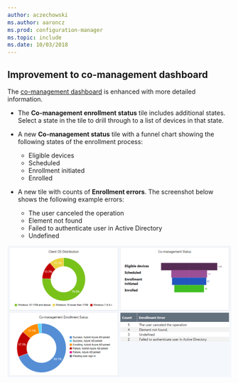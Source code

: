 ```yaml
---
author: aczechowski
ms.author: aaroncz
ms.prod: configuration-manager
ms.topic: include
ms.date: 10/03/2018
---
```


## <a name="bkmk_comgmt-report"></a> Improvement to co-management dashboard
<!--1358980-->

The [co-management dashboard](/sccm/core/clients/manage/co-management-dashboard) is enhanced with more detailed information.  

- The **Co-management enrollment status** tile includes additional states. Select a state in the tile to drill through to a list of devices in that state.  

- A new **Co-management status** tile with a funnel chart showing the following states of the enrollment process:  
    - Eligible devices  
    - Scheduled  
    - Enrollment initiated  
    - Enrolled  

- A new tile with counts of **Enrollment errors**. The screenshot below shows the following example errors:  
    - The user canceled the operation  
    - Element not found  
    - Failed to authenticate user in Active Directory  
    - Undefined  

![Co-management dashboard screenshot showing the top four tiles](../../media/1358980-comgmt-dashboard.png)


